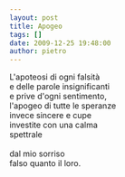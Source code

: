 ```yaml
---
layout: post
title: Apogeo
tags: []
date: 2009-12-25 19:48:00
author: pietro
---
```

L'apoteosi di ogni falsità<br/>e delle parole insignificanti<br/>e prive d'ogni sentimento,<br/>l'apogeo di tutte le speranze<br/>invece sincere e cupe<br/>investite con una calma<br/>spettrale<br/><br/>dal mio sorriso<br/>falso quanto il loro.
